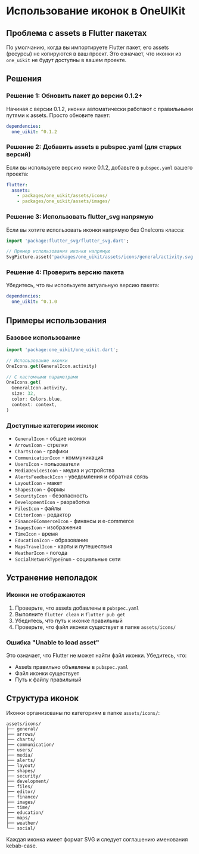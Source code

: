 # Использование иконок в OneUIKit

## Проблема с assets в Flutter пакетах

По умолчанию, когда вы импортируете Flutter пакет, его assets (ресурсы) не копируются в ваш проект. Это означает, что иконки из `one_uikit` не будут доступны в вашем проекте.

## Решения

### Решение 1: Обновить пакет до версии 0.1.2+

Начиная с версии 0.1.2, иконки автоматически работают с правильными путями к assets. Просто обновите пакет:

```yaml
dependencies:
  one_uikit: ^0.1.2
```

### Решение 2: Добавить assets в pubspec.yaml (для старых версий)

Если вы используете версию ниже 0.1.2, добавьте в `pubspec.yaml` вашего проекта:

```yaml
flutter:
  assets:
    - packages/one_uikit/assets/icons/
    - packages/one_uikit/assets/images/
```

### Решение 3: Использовать flutter_svg напрямую

Если вы хотите использовать иконки напрямую без OneIcons класса:

```dart
import 'package:flutter_svg/flutter_svg.dart';

// Пример использования иконки напрямую
SvgPicture.asset('packages/one_uikit/assets/icons/general/activity.svg')
```

### Решение 4: Проверить версию пакета

Убедитесь, что вы используете актуальную версию пакета:

```yaml
dependencies:
  one_uikit: ^0.1.0
```

## Примеры использования

### Базовое использование

```dart
import 'package:one_uikit/one_uikit.dart';

// Использование иконки
OneIcons.get(GeneralIcon.activity)

// С кастомными параметрами
OneIcons.get(
  GeneralIcon.activity,
  size: 32,
  color: Colors.blue,
  context: context,
)
```

### Доступные категории иконок

- `GeneralIcon` - общие иконки
- `ArrowsIcon` - стрелки
- `ChartsIcon` - графики
- `CommunicationIcon` - коммуникация
- `UsersIcon` - пользователи
- `MediaDevicesIcon` - медиа и устройства
- `AlertsFeedbackIcon` - уведомления и обратная связь
- `LayoutIcon` - макет
- `ShapesIcon` - формы
- `SecurityIcon` - безопасность
- `DevelopmentIcon` - разработка
- `FilesIcon` - файлы
- `EditorIcon` - редактор
- `FinanceECommerceIcon` - финансы и e-commerce
- `ImagesIcon` - изображения
- `TimeIcon` - время
- `EducationIcon` - образование
- `MapsTravelIcon` - карты и путешествия
- `WeatherIcon` - погода
- `SocialNetworkTypeEnum` - социальные сети

## Устранение неполадок

### Иконки не отображаются

1. Проверьте, что assets добавлены в `pubspec.yaml`
2. Выполните `flutter clean` и `flutter pub get`
3. Убедитесь, что путь к иконке правильный
4. Проверьте, что файл иконки существует в папке `assets/icons/`

### Ошибка "Unable to load asset"

Это означает, что Flutter не может найти файл иконки. Убедитесь, что:
- Assets правильно объявлены в `pubspec.yaml`
- Файл иконки существует
- Путь к файлу правильный

## Структура иконок

Иконки организованы по категориям в папке `assets/icons/`:

```
assets/icons/
├── general/
├── arrows/
├── charts/
├── communication/
├── users/
├── media/
├── alerts/
├── layout/
├── shapes/
├── security/
├── development/
├── files/
├── editor/
├── finance/
├── images/
├── time/
├── education/
├── maps/
├── weather/
└── social/
```

Каждая иконка имеет формат SVG и следует соглашению именования kebab-case.
